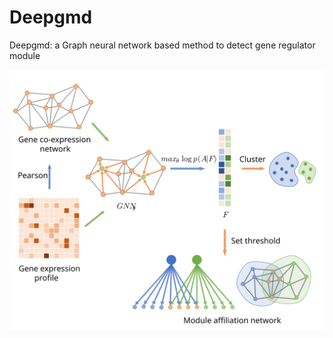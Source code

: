# Deepgmd
Deepgmd: a Graph neural network based method to detect gene regulator module


![image](./visualization/%E6%A8%A1%E5%9E%8B%E5%9B%BE.svg)
